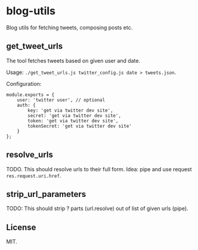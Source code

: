 # blog-utils

Blog utils for fetching tweets, composing posts etc.

## get_tweet_urls

The tool fetches tweets based on given user and date.

Usage: `./get_tweet_urls.js twitter_config.js date > tweets.json`.

Configuration:

```
module.exports = {
    user: 'twitter user', // optional
    auth: {
        key: 'get via twitter dev site',
        secret: 'get via twitter dev site',
        token: 'get via twitter dev site',
        tokenSecret: 'get via twitter dev site'
    }
};
```

## resolve_urls

TODO. This should resolve urls to their full form. Idea: pipe and use request `res.request.uri.href`.

## strip_url_parameters

TODO: This should strip ? parts (url.resolve) out of list of given urls (pipe).

## License

MIT.
